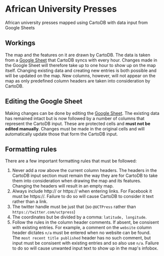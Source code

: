 # African University Presses
African university presses mapped using CartoDB with data input from Google Sheets

## Workings
The map and the features on it are drawn by CartoDB. The data is taken from a [Google Sheet](https://docs.google.com/spreadsheets/d/1URiTsMVkeM12DlZT7IfxqcYgVEt0hohIi4xIy983FI8/edit#gid=0) that CartoDB syncs with every hour. Changes made in the Google Sheet will therefore take up to one hour to show up on the map itself. Changing existing data and creating new entries is both possible and will be updated on the map. New columns, however, will not appear on the map as only predefined column headers are taken into consideration by CartoDB. 

## Editing the Google Sheet
Making changes can be done by editing the [Google Sheet](https://docs.google.com/spreadsheets/d/1URiTsMVkeM12DlZT7IfxqcYgVEt0hohIi4xIy983FI8/edit#gid=0). The existing data has remained intact but is now followed by a number of columns that represent the CartoDB input. These are protected cells and **must not be edited manually**. Changes must be made in the original cells and will automatically update those that form the CartoDB input. 

## Formatting rules
There are a few important formatting rules that must be followed:
1. Never add a row above the current column headers. The headers in the CartoDB input section must remain the way they are for CartoDB to take them into consideration when drawing the map and its features. Changing the headers will result in an empty map. 
2. Always include http:// or https:// when entering links. For Facebook it must be https://. Failure to do so will cause CartoDB to consider it text rather than a link.
3. The twitter handle must be just that (so `@UCTPress` rather than `https://twitter.com/uctpress`)
4. The coordinates but be divided by a comma: `latitude, longitude`.
5. Follow the rules in the column header comments. If absent, be consisent with existing entries. For example, a comment on the `website` column header dictates `n/a` must be entered when no website can be found. The `most recent title published` header has no such comment, but input must be consisent with existing entries and so also use `n/a`. Failure to do so will cause unwanted input text to show up in the map's infobox.
